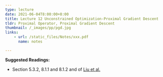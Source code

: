 ```yaml
---
type: lecture
date: 2021-06-04T8:00:00+8:00
title: Lecture 12 Unconstrained Optimization-Proximal Gradient Descent II 
tldr: Proximal Operator, Proximal Gradient Descent
thumbnail: /_images/pp/pgd.jpg
links: 
    - url: /static_files/Notes/xxx.pdf
      name: notes

---
```

**Suggested Readings:**

- Section 5.3.2, 8.1.1 and 8.1.2 and of [Liu et al.](http://bicmr.pku.edu.cn/~wenzw/optbook/opt1.pdf)



